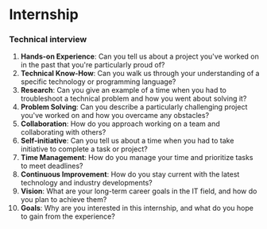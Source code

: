 # Internship

### Technical interview

1. **Hands-on Experience**: Can you tell us about a project you've worked on in the past that you're particularly proud of?
2. **Technical Know-How**: Can you walk us through your understanding of a specific technology or programming language?
3. **Research**: Can you give an example of a time when you had to troubleshoot a technical problem and how you went about solving it?
4. **Problem Solving**: Can you describe a particularly challenging project you've worked on and how you overcame any obstacles?
5. **Collaboration**: How do you approach working on a team and collaborating with others?
6. **Self-initiative**: Can you tell us about a time when you had to take initiative to complete a task or project?
7. **Time Management**: How do you manage your time and prioritize tasks to meet deadlines?
8. **Continuous Improvement**: How do you stay current with the latest technology and industry developments?
9. **Vision**: What are your long-term career goals in the IT field, and how do you plan to achieve them?
10. **Goals**: Why are you interested in this internship, and what do you hope to gain from the experience?